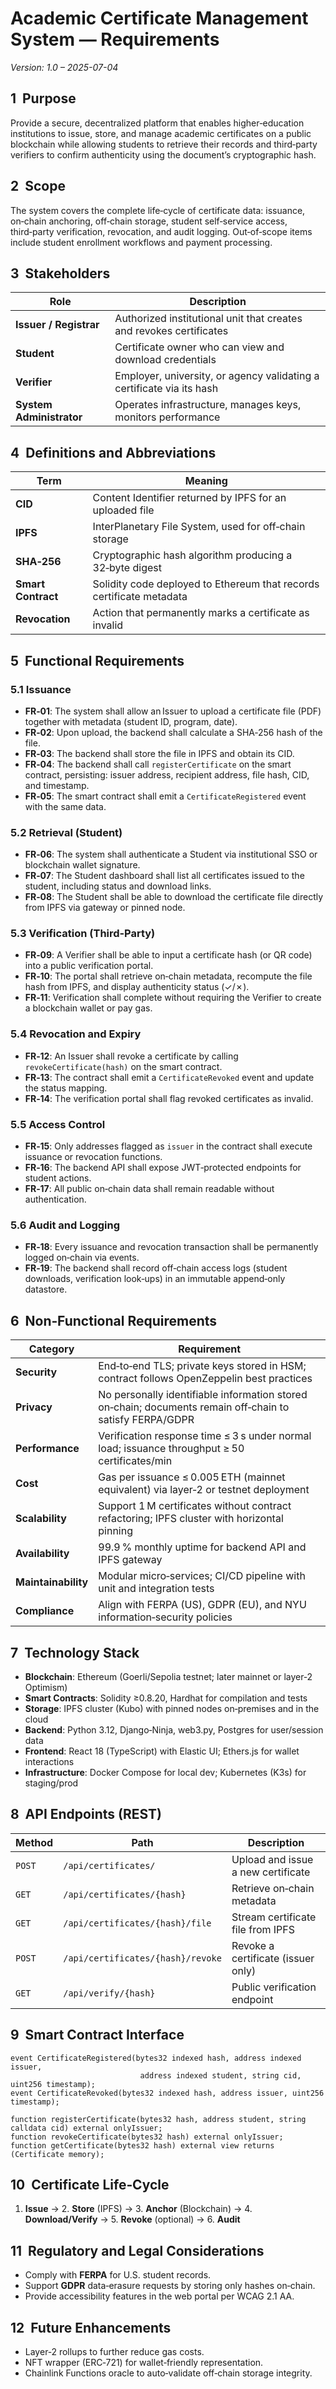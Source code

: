 # Academic Certificate Management System — Requirements
*Version: 1.0 – 2025-07-04*

## 1&nbsp;&nbsp;Purpose
Provide a secure, decentralized platform that enables higher‑education institutions to issue, store, and manage academic certificates
on a public blockchain while allowing students to retrieve their records and third‑party verifiers to confirm authenticity using the
document’s cryptographic hash.

## 2&nbsp;&nbsp;Scope
The system covers the complete life‑cycle of certificate data:
issuance, on‑chain anchoring, off‑chain storage, student self‑service access, third‑party verification, revocation, and audit logging.
Out‑of‑scope items include student enrollment workflows and payment processing.

## 3&nbsp;&nbsp;Stakeholders
| Role | Description |
|------|-------------|
| **Issuer / Registrar** | Authorized institutional unit that creates and revokes certificates |
| **Student** | Certificate owner who can view and download credentials |
| **Verifier** | Employer, university, or agency validating a certificate via its hash |
| **System Administrator** | Operates infrastructure, manages keys, monitors performance |

## 4&nbsp;&nbsp;Definitions and Abbreviations
| Term | Meaning |
|------|---------|
| **CID** | Content Identifier returned by IPFS for an uploaded file |
| **IPFS** | InterPlanetary File System, used for off‑chain storage |
| **SHA‑256** | Cryptographic hash algorithm producing a 32‑byte digest |
| **Smart Contract** | Solidity code deployed to Ethereum that records certificate metadata |
| **Revocation** | Action that permanently marks a certificate as invalid |

## 5&nbsp;&nbsp;Functional Requirements
### 5.1 Issuance
* **FR‑01**: The system shall allow an Issuer to upload a certificate file (PDF) together with metadata (student ID, program, date).
* **FR‑02**: Upon upload, the backend shall calculate a SHA‑256 hash of the file.
* **FR‑03**: The backend shall store the file in IPFS and obtain its CID.
* **FR‑04**: The backend shall call `registerCertificate` on the smart contract, persisting: issuer address, recipient address, file hash, CID, and timestamp.
* **FR‑05**: The smart contract shall emit a `CertificateRegistered` event with the same data.

### 5.2 Retrieval (Student)
* **FR‑06**: The system shall authenticate a Student via institutional SSO or blockchain wallet signature.
* **FR‑07**: The Student dashboard shall list all certificates issued to the student, including status and download links.
* **FR‑08**: The Student shall be able to download the certificate file directly from IPFS via gateway or pinned node.

### 5.3 Verification (Third‑Party)
* **FR‑09**: A Verifier shall be able to input a certificate hash (or QR code) into a public verification portal.
* **FR‑10**: The portal shall retrieve on‑chain metadata, recompute the file hash from IPFS, and display authenticity status (✓/✗).
* **FR‑11**: Verification shall complete without requiring the Verifier to create a blockchain wallet or pay gas.

### 5.4 Revocation and Expiry
* **FR‑12**: An Issuer shall revoke a certificate by calling `revokeCertificate(hash)` on the smart contract.
* **FR‑13**: The contract shall emit a `CertificateRevoked` event and update the status mapping.
* **FR‑14**: The verification portal shall flag revoked certificates as invalid.

### 5.5 Access Control
* **FR‑15**: Only addresses flagged as `issuer` in the contract shall execute issuance or revocation functions.
* **FR‑16**: The backend API shall expose JWT‑protected endpoints for student actions.
* **FR‑17**: All public on‑chain data shall remain readable without authentication.

### 5.6 Audit and Logging
* **FR‑18**: Every issuance and revocation transaction shall be permanently logged on‑chain via events.
* **FR‑19**: The backend shall record off‑chain access logs (student downloads, verification look‑ups) in an immutable append‑only datastore.

## 6&nbsp;&nbsp;Non‑Functional Requirements
| Category | Requirement |
|----------|-------------|
| **Security** | End‑to‑end TLS; private keys stored in HSM; contract follows OpenZeppelin best practices |
| **Privacy**  | No personally identifiable information stored on‑chain; documents remain off‑chain to satisfy FERPA/GDPR |
| **Performance** | Verification response time ≤ 3 s under normal load; issuance throughput ≥ 50 certificates/min |
| **Cost** | Gas per issuance ≤ 0.005 ETH (mainnet equivalent) via layer‑2 or testnet deployment |
| **Scalability** | Support 1 M certificates without contract refactoring; IPFS cluster with horizontal pinning |
| **Availability** | 99.9 % monthly uptime for backend API and IPFS gateway |
| **Maintainability** | Modular micro‑services; CI/CD pipeline with unit and integration tests |
| **Compliance** | Align with FERPA (US), GDPR (EU), and NYU information‑security policies |

## 7&nbsp;&nbsp;Technology Stack
* **Blockchain**: Ethereum (Goerli/Sepolia testnet; later mainnet or layer‑2 Optimism)
* **Smart Contracts**: Solidity ≥0.8.20, Hardhat for compilation and tests
* **Storage**: IPFS cluster (Kubo) with pinned nodes on‑premises and in the cloud
* **Backend**: Python 3.12, Django‑Ninja, web3.py, Postgres for user/session data
* **Frontend**: React 18 (TypeScript) with Elastic UI; Ethers.js for wallet interactions
* **Infrastructure**: Docker Compose for local dev; Kubernetes (K3s) for staging/prod

## 8&nbsp;&nbsp;API Endpoints (REST)
| Method | Path | Description |
|--------|------|-------------|
| `POST` | `/api/certificates/` | Upload and issue a new certificate |
| `GET`  | `/api/certificates/{hash}` | Retrieve on‑chain metadata |
| `GET`  | `/api/certificates/{hash}/file` | Stream certificate file from IPFS |
| `POST` | `/api/certificates/{hash}/revoke` | Revoke a certificate (issuer only) |
| `GET`  | `/api/verify/{hash}` | Public verification endpoint |

## 9&nbsp;&nbsp;Smart Contract Interface
```solidity
event CertificateRegistered(bytes32 indexed hash, address indexed issuer,
                             address indexed student, string cid, uint256 timestamp);
event CertificateRevoked(bytes32 indexed hash, address issuer, uint256 timestamp);

function registerCertificate(bytes32 hash, address student, string calldata cid) external onlyIssuer;
function revokeCertificate(bytes32 hash) external onlyIssuer;
function getCertificate(bytes32 hash) external view returns (Certificate memory);
```

## 10&nbsp;&nbsp;Certificate Life‑Cycle
1. **Issue** → 2. **Store** (IPFS) → 3. **Anchor** (Blockchain) → 4. **Download/Verify** →
   5. **Revoke** (optional) → 6. **Audit**

## 11&nbsp;&nbsp;Regulatory and Legal Considerations
* Comply with **FERPA** for U.S. student records.
* Support **GDPR** data‑erasure requests by storing only hashes on‑chain.
* Provide accessibility features in the web portal per WCAG 2.1 AA.

## 12&nbsp;&nbsp;Future Enhancements
* Layer‑2 rollups to further reduce gas costs.
* NFT wrapper (ERC‑721) for wallet‑friendly representation.
* Chainlink Functions oracle to auto‑validate off‑chain storage integrity.
